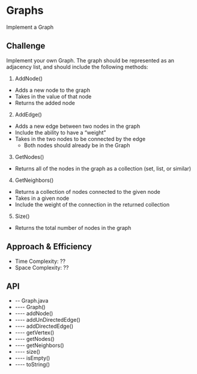 # Graphs
Implement a Graph

## Challenge
Implement your own Graph. The graph should be represented as an adjacency list, and should include the following methods:

1. AddNode()
* Adds a new node to the graph
* Takes in the value of that node
* Returns the added node

2. AddEdge()
* Adds a new edge between two nodes in the graph
* Include the ability to have a “weight”
* Takes in the two nodes to be connected by the edge
    * Both nodes should already be in the Graph

3. GetNodes()
* Returns all of the nodes in the graph as a collection (set, list, or similar)

4. GetNeighbors()
* Returns a collection of nodes connected to the given node
* Takes in a given node
* Include the weight of the connection in the returned collection

5. Size()
* Returns the total number of nodes in the graph

## Approach & Efficiency
* Time Complexity: ??
* Space Complexity: ??

## API
* -- Graph.java
* ---- Graph()
* ---- addNode()
* ---- addUnDirectedEdge()
* ---- addDirectedEdge()
* ---- getVertex()
* ---- getNodes()
* ---- getNeighbors()
* ---- size()
* ---- isEmpty()
* ---- toString()
